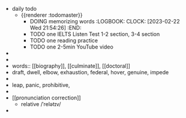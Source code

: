 - daily todo
	- {{renderer :todomaster}}
		- DOING memorizing words
		  :LOGBOOK:
		  CLOCK: [2023-02-22 Wed 21:54:26]
		  :END:
		- TODO one IELTS Listen Test 1-2 section, 3-4 section
		- TODO one reading practice
		- TODO one 2-5min YouTube video
-
-
- words:: [[biography]], [[culminate]], [[doctoral]]
- draft, dwell, elbow, exhaustion, federal, hover, genuine, impede
-
- leap, panic, prohibitive,
-
- [[pronunciation correction]]
	- relative  /ˈrelətɪv/
-